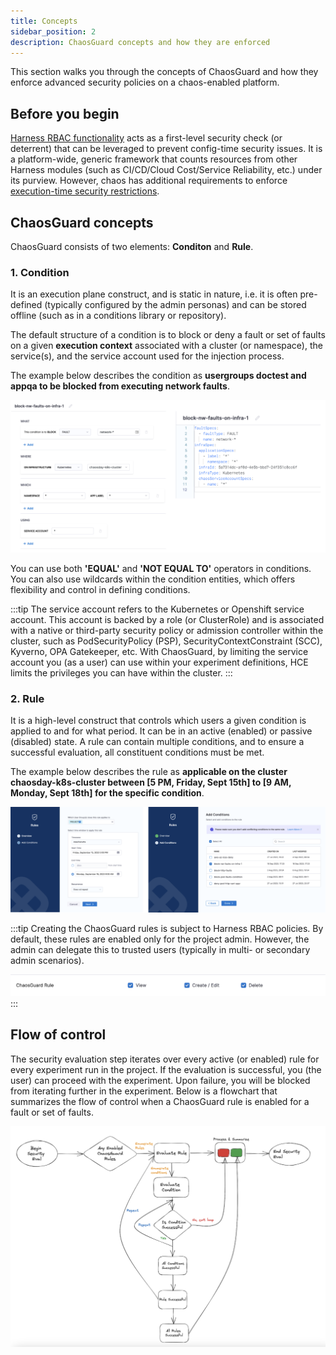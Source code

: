 ```yaml
---
title: Concepts
sidebar_position: 2
description: ChaosGuard concepts and how they are enforced
---
```

This section walks you through the concepts of ChaosGuard and how they enforce advanced security policies on a chaos-enabled platform.

## Before you begin

[Harness RBAC functionality](../../technical-reference/security/introduction) acts as a first-level security check (or deterrent) that can be leveraged to prevent config-time security issues. It is a platform-wide, generic framework that counts resources from other Harness modules (such as CI/CD/Cloud Cost/Service Reliability, etc.) under its purview. However, chaos has additional requirements to enforce [execution-time security restrictions](./introduction-to-chaosguard). 

## ChaosGuard concepts

ChaosGuard consists of two elements: **Conditon** and **Rule**. 

### 1. Condition
It is an execution plane construct, and is static in nature, i.e. it is often pre-defined (typically configured by the admin personas) and can be stored offline (such as in a conditions library or repository).

The default structure of a condition is to block or deny a fault or set of faults on a given **execution context** associated with a cluster (or namespace), the service(s), and the service account used for the injection process.  

The example below describes the condition as **usergroups doctest and appqa to be blocked from executing network faults**. 

![condition](./static/chaosguard-concepts/chaos-studio-condition.png)

You can use both **'EQUAL'** and **'NOT EQUAL TO'** operators in conditions. You can also use wildcards within the condition entities, which offers flexibility and control in defining conditions.

:::tip 
The service account refers to the Kubernetes or Openshift service account. This account is backed by a role (or ClusterRole) and is associated with a native or third-party security policy or admission controller within the cluster, such as PodSecurityPolicy (PSP), SecurityContextConstraint (SCC), Kyverno, OPA Gatekeeper, etc.
With ChaosGuard, by limiting the service account you (as a user) can use within your experiment definitions, HCE limits the privileges you can have within the cluster.
:::

### 2. Rule
It is a high-level construct that controls which users a given condition is applied to and for what period. It can be in an active (enabled) or passive (disabled) state. A rule can contain multiple conditions, and to ensure a successful evaluation, all constituent conditions must be met.

The example below describes the rule as **applicable on the cluster chaosday-k8s-cluster between [5 PM, Friday, Sept 15th] to [9 AM, Monday, Sept 18th] for the specific condition**.

![rules-chaosguard](./static/chaosguard-concepts/add-conditions.png)

:::tip
Creating the ChaosGuard rules is subject to Harness RBAC policies. By default, these rules are enabled only for the project admin. However, the admin can delegate this to trusted users (typically in multi- or secondary admin scenarios).

![chaosguard-access-control](./static/chaosguard-concepts/chaosguard-access-control.png)
:::

## Flow of control
The security evaluation step iterates over every active (or enabled) rule for every experiment run in the project. If the evaluation is successful, you (the user) can proceed with the experiment. Upon failure, you will be blocked from iterating further in the experiment. Below is a flowchart that summarizes the flow of control when a ChaosGuard rule is enabled for a fault or set of faults.

![flow-chart](./static/chaosguard-concepts/flow-chart-chaosguard.png)


